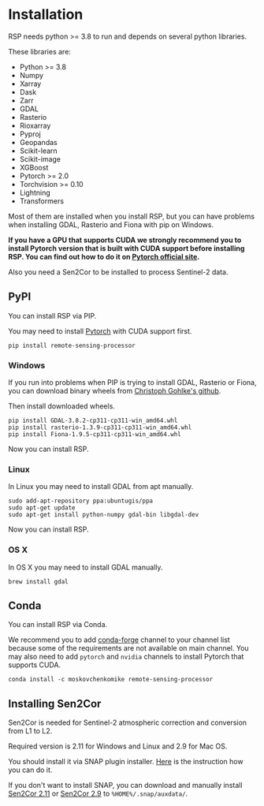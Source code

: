 # Installation

RSP needs python >= 3.8 to run and depends on several python libraries.

These libraries are:
- Python >= 3.8
- Numpy
- Xarray
- Dask
- Zarr
- GDAL
- Rasterio
- Rioxarray
- Pyproj
- Geopandas
- Scikit-learn
- Scikit-image
- XGBoost
- Pytorch >= 2.0
- Torchvision >= 0.10
- Lightning
- Transformers

Most of them are installed when you install RSP, but you can have problems when installing GDAL, Rasterio and Fiona with pip on Windows.

**If you have a GPU that supports CUDA we strongly recommend you to install Pytorch version that is built with CUDA support before installing RSP. You can find out how to do it on [Pytorch official site](https://pytorch.org/get-started/locally/).**

Also you need a Sen2Cor to be installed to process Sentinel-2 data.

## PyPI

You can install RSP via PIP.

You may need to install [Pytorch](https://pytorch.org/get-started/locally/) with CUDA support first.
```
pip install remote-sensing-processor
```

### Windows

If you run into problems when PIP is trying to install GDAL, Rasterio or Fiona, you can download binary wheels from [Christoph Gohlke's github](https://github.com/cgohlke/geospatial-wheels).

Then install downloaded wheels.
```
pip install GDAL-3.8.2-cp311-cp311-win_amd64.whl
pip install rasterio-1.3.9-cp311-cp311-win_amd64.whl
pip install Fiona-1.9.5-cp311-cp311-win_amd64.whl
```
Now you can install RSP.


### Linux
In Linux you may need to install GDAL from apt manually.
```
sudo add-apt-repository ppa:ubuntugis/ppa
sudo apt-get update
sudo apt-get install python-numpy gdal-bin libgdal-dev
```
Now you can install RSP.

### OS X

In OS X you may need to install GDAL manually.
```
brew install gdal
```

## Conda

You can install RSP via Conda.

We recommend you to add [conda-forge](https://conda-forge.org/) channel to your channel list because some of the requirements are not available on main channel. You may also need to add `pytorch` and `nvidia` channels to install Pytorch that supports CUDA.
```
conda install -c moskovchenkomike remote-sensing-processor
```

## Installing Sen2Cor

Sen2Cor is needed for Sentinel-2 atmospheric correction and conversion from L1 to L2.

Required version is 2.11 for Windows and Linux and 2.9 for Mac OS.

You should install it via SNAP plugin installer. [Here](http://wiki.awf.forst.uni-goettingen.de/wiki/index.php/Installation_of_SNAP) is the instruction how you can do it.

If you don't want to install SNAP, you can download and manually install [Sen2Cor 2.11](http://step.esa.int/main/snap-supported-plugins/sen2cor/sen2cor-v2-11/) or [Sen2Cor 2.9](https://step.esa.int/main/snap-supported-plugins/sen2cor/sen2cor-v2-9/) to `%HOME%/.snap/auxdata/`.